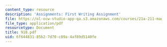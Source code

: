 ```yaml
---
content_type: resource
description: 'Assignments: First Writing Assignment'
file: https://ol-ocw-studio-app-qa.s3.amazonaws.com/courses/21a-211-magic-witchcraft-and-the-spirit-world-fall-2003/6f64483185b27d70c09a4af89d5140fe_918.pdf
file_type: application/pdf
resourcetype: Document
title: 918.pdf
uid: 6f644831-85b2-7d70-c09a-4af89d5140fe
---
```

